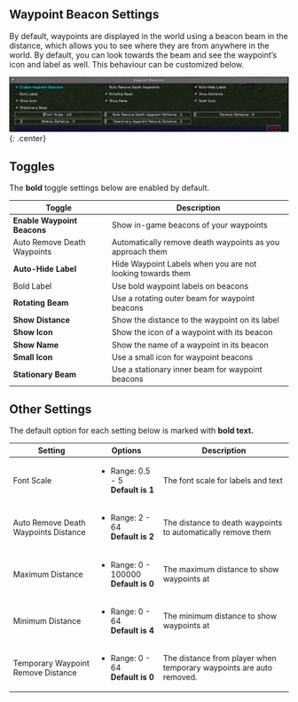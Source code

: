 ## **Waypoint Beacon Settings**

By default, waypoints are displayed in the world using a beacon beam in the distance, which allows you to see where they
are from anywhere in the world. By default, you can look towards the beam and see the waypoint’s icon and label as well.
This behaviour can be customized below.

![Beacon-Settings](../../img/settings/client/waypoint-beacons.png){: .center}

## **Toggles**

The **bold** toggle settings below are enabled by default.

| Toggle                      | Description                                                |
|-----------------------------|------------------------------------------------------------|
| **Enable Waypoint Beacons** | Show in-game beacons of your waypoints                     |
| Auto Remove Death Waypoints | Automatically remove death waypoints as you approach them  |
| **Auto-Hide Label**         | Hide Waypoint Labels when you are not looking towards them |
| Bold Label                  | Use bold waypoint labels on beacons                        |
| **Rotating Beam**           | Use a rotating outer beam for waypoint beacons             |
| **Show Distance**           | Show the distance to the waypoint on its label             |
| **Show Icon**               | Show the icon of a waypoint with its beacon                |
| **Show Name**               | Show the name of a waypoint in its beacon                  |
| **Small Icon**              | Use a small icon for waypoint beacons                      |
| **Stationary Beam**         | Use a stationary inner beam for waypoint beacons           |

## **Other Settings**

The default option for each setting below is marked with **bold text.**

| Setting                              | Options                                                  | Description                                                         |
|--------------------------------------|----------------------------------------------------------|---------------------------------------------------------------------|
| Font Scale                           | <ul><li>Range: 0.5 - 5 <br>**Default is 1**</li></ul>    | The font scale for labels and text                                  |
| Auto Remove Death Waypoints Distance | <ul><li>Range: 2 - 64 <br>**Default is 2**</li></ul>     | The distance to death waypoints to automatically remove them        |
| Maximum Distance                     | <ul><li>Range: 0 - 100000 <br>**Default is 0**</li></ul> | The maximum distance to show waypoints at                           |
| Minimum Distance                     | <ul><li>Range: 0 - 64 <br>**Default is 4**</li></ul>     | The minimum distance to show waypoints at                           |
| Temporary Waypoint Remove Distance   | <ul><li>Range: 0 - 64 <br>**Default is 0**</li></ul>     | The distance from player when temporary waypoints are auto removed. |
